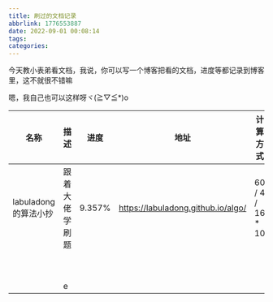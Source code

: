 ```yaml
---
title: 刷过的文档记录
abbrlink: 1776553887
date: 2022-09-01 00:08:14
tags:
categories:
---
```


今天教小表弟看文档，我说，你可以写一个博客把看的文档，进度等都记录到博客里，这不就很不错嘛

嗯，我自己也可以这样呀ヾ(≧▽≦*)o

<!-- more -->

| 名称               | 描述      | 进度     | 地址                                 | 计算方式              |
|------------------|---------|--------|------------------------------------|-------------------|
| labuladong 的算法小抄 | 跟着大佬学刷题 | 9.357% | https://labuladong.github.io/algo/ | 60 / 4 / 16 * 10  |
|                  |         |        |                                    |                   |
|                  |         |        |                                    |                   |
|                  |         |        |                                    |                   |
|                  |         |        |                                    |                   |
|                  |         |        |                                    |                   |
|                  |         |        |                                    |                   |
|                  |         |        |                                    |                   |
|                  |         |        |                                    |                   |
|                  |         |        |                                    |                   |
|                  | e       |        |                                    |                   |
